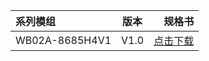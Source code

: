 


<!-- |     系列模组 |    描述   |     规格书     |
| :---------- | :---------: | ------------: |
| ESP8685-WROOM-03-H4 |      内置芯片:ESP8685H4<br>Flash:4 MB<br>模组尺寸(mm):15.0x173x2.8       | [点击下载]() | -->


|     系列模组 |    版本   |     规格书     |
| :---------- | :---------: | ------------: |
| WB02A-8685H4V1 |      V1.0      | [点击下载](/assets/download/esp/IOT精简-托盘-无包装-模板-WB02A-8685H4_WB02A-8685H4V1_310.pdf) |

